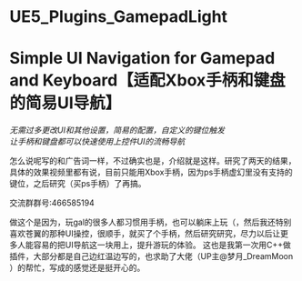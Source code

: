 # UE5_Plugins_GamepadLight
Simple UI Navigation for Gamepad and Keyboard【适配Xbox手柄和键盘的简易UI导航】
=

_无需过多更改UI和其他设置，简易的配置，自定义的键位触发_  
_让手柄和键盘都可以快速使用上控件UI的流畅导航_


怎么说呢写的和广告词一样，不过确实也是，介绍就是这样。研究了两天的结果，具体的效果视频里都有说，目前只能用Xbox手柄，因为ps手柄虚幻里没有支持的键位，之后研究（买ps手柄）了再搞。

交流群群号:466585194

做这个是因为，玩gal的很多人都习惯用手柄，也可以躺床上玩（，然后我还特别喜欢苍翼的那种UI操控，很顺手，就买了个手柄，然后研究研究，尽力以后让更多人能容易的把UI导航这一块用上，提升游玩的体验。
这也是我第一次用C++做插件，大部分都是自己边红温边写的，也求助了大佬（UP主﻿@梦月_DreamMoon﻿ ）的帮忙，写成的感觉还是挺开心的。
